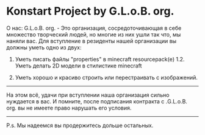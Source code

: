 # Konstart Project by G.L.o.B. org.
О нас:
G.L.o.B. org. - Это организация, сосредоточивающая в себе множество творческий людей, но многие из них ушли так что, мы наняли вас. Для вступление в резиденты нашей организации вы должны уметь одно из двух:
1. Уметь писать файлы "properties" в minecraft resourcepack(е)
1.2. Уметь делать 2D модели в стилистике minecraft

2. Уметь хорошо и красиво строить или перестраивать с изображений.
-------------------------------------------------------------------------------------------

На этом всё, удачи при вступлении наша организация сильно нуждается в вас. И помните, после подписания контракта с .G.L.o.B. org. вы не имеете право нарушать его условия.

-------------------------------------------------------------------------------------------
P.s. Мы надеемся вы продержитесь дольше остальных.
